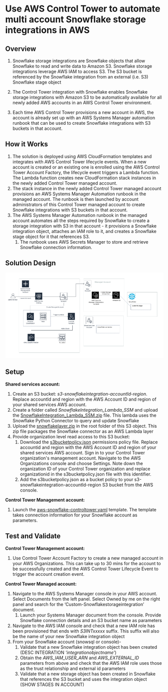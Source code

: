 <p align="center">
</p>

# Use AWS Control Tower to automate multi account Snowflake storage integrations in AWS


## Overview

1. Snowflake storage integrations are Snowflake objects that allow Snowflake to read and write data to Amazon S3. Snowflake storage integrations leverage AWS IAM to access S3. The S3 bucket is referenced by the Snowflake integration from an external (i.e. S3) Snowflake stage object

2. The Control Tower integration with Snowflake enables Snowflake storage integrations with Amazon S3 to be automatically available for all newly added AWS accounts in an AWS Control Tower environment.

3. Each time AWS Control Tower provisions a new account in AWS, the account is already set up with an AWS Systems Manager automation runbook that can be used to create Snowflake integrations with S3 buckets in that account. 



## How it Works

1. The solution is deployed using AWS CloudFormation templates and integrates with AWS Control Tower lifecycle events. When a new account is created or an existing one is enrolled using the AWS Control Tower Account Factory, the lifecycle event triggers a Lambda function. The Lambda function creates new CloudFormation stack instances in the newly added Control Tower managed account.
2. The stack instance in the newly added Control Tower managed account provisions an AWS Systems Manager Automation runbook in the managed account. The runbook is then launched by account administrators of this Control Tower managed account to create Snowflake integrations with S3 buckets in that account.
3. The AWS Systems Manager Automation runbook in the managed account automates all the steps required by Snowflake to create a storage integration with S3 in that account - it provisions a Snowflake integration object, attaches an IAM role to it, and creates a Snowflake stage object for it that references S3. 
	1. The runbook uses AWS Secrets Manager to store and retrieve Snowflake connection information. 
 
## Solution Design

![](images/snowflake-controltower-arch-diagram.PNG)


## Setup

**Shared services account:**

1. Create an S3 bucket: *s3-snowflakeintegration-accountId-region*. Replace accountId and region with the AWS Account ID and region of your shared services AWS account. 
2. Create a folder called *SnowflakeIntegration_Lambda_SSM* and upload the [SnowflakeIntegration_Lambda_SSM.zip](https://github.com/Snowflake-Labs/aws-integrations-cloudops/blob/master/aws-controltower/lambda/SnowflakeIntegration_Lambda_SSM.zip) file. This lambda uses the Snowflake Python Connector to query and update Snowflake
3. Upload the [snowflakelayer.zip](https://github.com/aws-samples/aws-datadog-controltower/blob/main/snowflake/layer/snowflakelayer.zip) in the root folder of this S3 object. This zip file packages the Snowflake connector as an AWS Lambda layer
4. Provide organization level read access to this S3 bucket:
	1. Download the [s3bucketpolicy.json](https://github.com/Snowflake-Labs/aws-integrations-cloudops/blob/master/aws-controltower/cft/s3bucketpolicy.json) permissions policy file. Replace accountid and region with the AWS Account ID and region of your shared services AWS account. Sign in to your Control Tower organization's management account. Navigate to the AWS Organizations console and choose Settings. Note down the organization ID of your Control Tower organization and replace organizationid in the s3bucketpolicy.json file with this identifier. 
	2. Add the s3bucketpolicy.json as a bucket policy to your s3-snowflakeintegration-accountId-region S3 bucket from the AWS console.

	
**Control Tower Management account:**

1. Launch the [aws-snowflake-controltower.yaml](https://github.com/Snowflake-Labs/aws-integrations-cloudops/blob/master/aws-controltower/cft/aws-snowflake-controltower.yaml) template. The template takes connection information for your Snowflake account as parameters.
 	
## Test and Validate

**Control Tower Management account:**

1. Use Control Tower Account Factory to create a new managed account in your AWS Organizations. This can take up to 30 mins for the account to be successfully created and the AWS Control Tower Lifecycle Event to trigger the account creation event.

**Control Tower Managed account:**

1. Navigate to the AWS Systems Manager console in your AWS account. Select Documents from the left panel. Select Owned by me on the right panel and search for the ‘Custom-Snowflakestorageintegration’ document.
	1. Launch your Systems Manager document from the console. Provide Snowflake connection details and an S3 bucket name as parameters
2. Navigate to the AWS IAM console and check that a new IAM role has been provisioned that ends with *S3INTxxxxx* suffix. This suffix will also be the name of your new Snowflake integration object
3. From your Snowflake account (snowsql or console)-
	1. Validate that a new Snowflake integration object has been created (DESC INTEGRATION *'integrationobjectname'*)
	2. Obtain the *AWS_IAM_USER_ARN* and *AWS_EXTERNAL_ID* parameters from above and check that the AWS IAM role uses those as the trust relationship and external id parameters
	3. Validate that a new storage object has been created in Snowflake that references the S3 bucket and uses the integration object (SHOW STAGES IN ACCOUNT)


 
